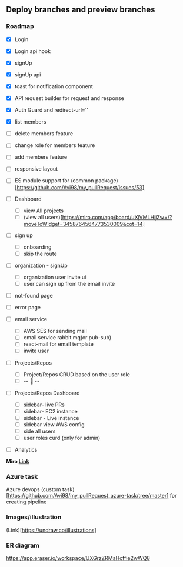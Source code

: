 ## Deploy branches and preview branches

### Roadmap

- [x] Login
- [x] Login api hook
- [x] signUp
- [x] signUp api
- [x] toast for notification component
- [x] API request builder for request and response
- [x] Auth Guard and redirect-url=''
- [x] list members
- [ ] delete members feature
- [ ] change role for members feature
- [ ] add members feature
- [ ] responsive layout
- [ ] ES module support for (common package)[https://github.com/Avi98/my_pullRequest/issues/53]
- [ ] Dashboard

  - [ ] view All projects
  - [ ] (view all users)[https://miro.com/app/board/uXjVMLHijZw=/?moveToWidget=3458764564773530009&cot=14]

- [ ] sign up

  - [ ] onboarding
  - [ ] skip the route

- [ ] organization - signUp
  - [ ] organization user invite ui
  - [ ] user can sign up from the email invite
- [ ] not-found page
- [ ] error page
- [ ] email service

  - [ ] AWS SES for sending mail
  - [ ] email service rabbit mq(or pub-sub)
  - [ ] react-mail for email template
  - [ ] invite user

- [ ] Projects/Repos

  - [ ] Project/Repos CRUD based on the user role
  - [ ] -- 🤷 --

- [ ] Projects/Repos Dashboard

  - [ ] sidebar- live PRs
  - [ ] sidebar- EC2 instance
  - [ ] sidebar - Live instance
  - [ ] sidebar view AWS config
  - [ ] side all users
  - [ ] user roles curd (only for admin)

- [ ] Analytics

**Miro [Link](https://miro.com/app/board/uXjVMLHijZw=/?share_link_id=947536122154)**

### Azure task

Azure devops (custom task)[https://github.com/Avi98/my_pullRequest_azure-task/tree/master] for creating pipeline

### Images/illustration

(Link)[https://undraw.co/illustrations]

### ER diagram

https://app.eraser.io/workspace/UXGrzZRMaHcffie2wWQ8
